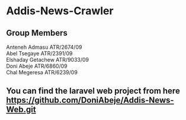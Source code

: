 # Addis-News-Crawler
## Group Members
Anteneh Admasu ATR/2674/09 <br>
Abel Tsegaye ATR/2391/09 <br>
Elshaday Getachew ATR/9033/09 <br>
Doni Abeje ATR/6860/09 <br>
Chal Megeresa ATR/6239/09

## You can find the laravel web project from here https://github.com/DoniAbeje/Addis-News-Web.git

